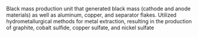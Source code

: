 Black mass production unit that generated black mass (cathode and anode materials) as well as aluminum, copper, and separator flakes.
Utilized hydrometallurgical methods for metal extraction, resulting in the production of graphite, cobalt sulfide, copper sulfate, and nickel sulfate
